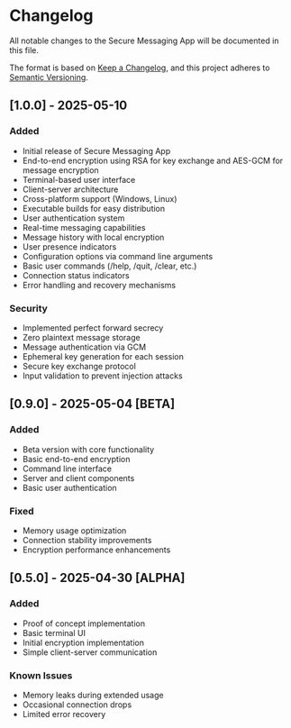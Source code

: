 # Changelog

All notable changes to the Secure Messaging App will be documented in this file.

The format is based on [Keep a Changelog](https://keepachangelog.com/en/1.0.0/),
and this project adheres to [Semantic Versioning](https://semver.org/spec/v2.0.0.html).

## [1.0.0] - 2025-05-10

### Added

- Initial release of Secure Messaging App
- End-to-end encryption using RSA for key exchange and AES-GCM for message encryption
- Terminal-based user interface
- Client-server architecture
- Cross-platform support (Windows, Linux)
- Executable builds for easy distribution
- User authentication system
- Real-time messaging capabilities
- Message history with local encryption
- User presence indicators
- Configuration options via command line arguments
- Basic user commands (/help, /quit, /clear, etc.)
- Connection status indicators
- Error handling and recovery mechanisms

### Security

- Implemented perfect forward secrecy
- Zero plaintext message storage
- Message authentication via GCM
- Ephemeral key generation for each session
- Secure key exchange protocol
- Input validation to prevent injection attacks

## [0.9.0] - 2025-05-04 [BETA]

### Added

- Beta version with core functionality
- Basic end-to-end encryption
- Command line interface
- Server and client components
- Basic user authentication

### Fixed

- Memory usage optimization
- Connection stability improvements
- Encryption performance enhancements

## [0.5.0] - 2025-04-30 [ALPHA]

### Added

- Proof of concept implementation
- Basic terminal UI
- Initial encryption implementation
- Simple client-server communication

### Known Issues

- Memory leaks during extended usage
- Occasional connection drops
- Limited error recovery
